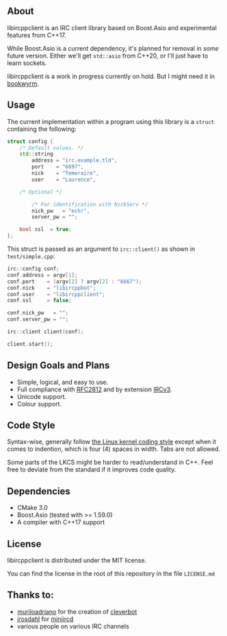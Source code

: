## About
libircppclient is an IRC client library based on Boost.Asio and experimental
features from C++17.

While Boost.Asio is a current dependency,
it's planned for removal in *some* future version.
Either we'll get `std::asio` from C++20,
or I'll just have to learn sockets.

libircppclient is a work in progress currently on hold.
But I might need it in [bookwyrm](https://github.com/tmplt/bookwyrm).

## Usage

The current implementation within a program using this library is a
`struct` containing the following:

```cpp
struct config {
    /* Default values. */
    std::string
        address = "irc.example.tld",
        port    = "6697",
        nick    = "Temeraire",
        user    = "Laurence",

    /* Optional */

        /* For identification with NickServ */
        nick_pw   = "ech!",
        server_pw = "";

    bool ssl  = true;
};
```
This struct is passed as an argument to `irc::client()` as shown in
`test/simple.cpp`:

```cpp
irc::config conf;
conf.address = argv[1];
conf.port    = (argv[2] ? argv[2] : "6667");
conf.nick    = "libircppbot";
conf.user    = "libircppclient";
conf.ssl     = false;

conf.nick_pw   = "";
conf.server_pw = "";

irc::client client(conf);

client.start();
```

## Design Goals and Plans
- Simple, logical, and easy to use.
- Full compliance with [RFC2812](https://tools.ietf.org/html/rfc2812) and by extension [IRCv3](http://ircv3.net/).
- Unicode support.
- Colour support.

## Code Style
Syntax-wise,
generally follow [the Linux kernel coding style](https://www.kernel.org/doc/Documentation/CodingStyle) except when it comes to indention,
which is four (4) spaces in width.
Tabs are not allowed.

Some parts of the LKCS might be harder to read/understand in C++.
Feel free to deviate from the standard if it improves code quality.

## Dependencies
- CMake 3.0
- Boost.Asio (tested with >= 1.59.0)
- A compiler with C++17 support

## License
libircppclient is distributed under the MIT license.

You can find the license in the root of this repository in the file `LICENSE.md`

## Thanks to:
- [muriloadriano](https://github.com/muriloadriano>) for the creation of [cleverbot](https://github.com/muriloadriano/cleverbot)
- [jrosdahl](https://github.com/jrosdahl) for [miniircd](https://github.com/jrosdahl/miniircd)
- various people on various IRC channels
